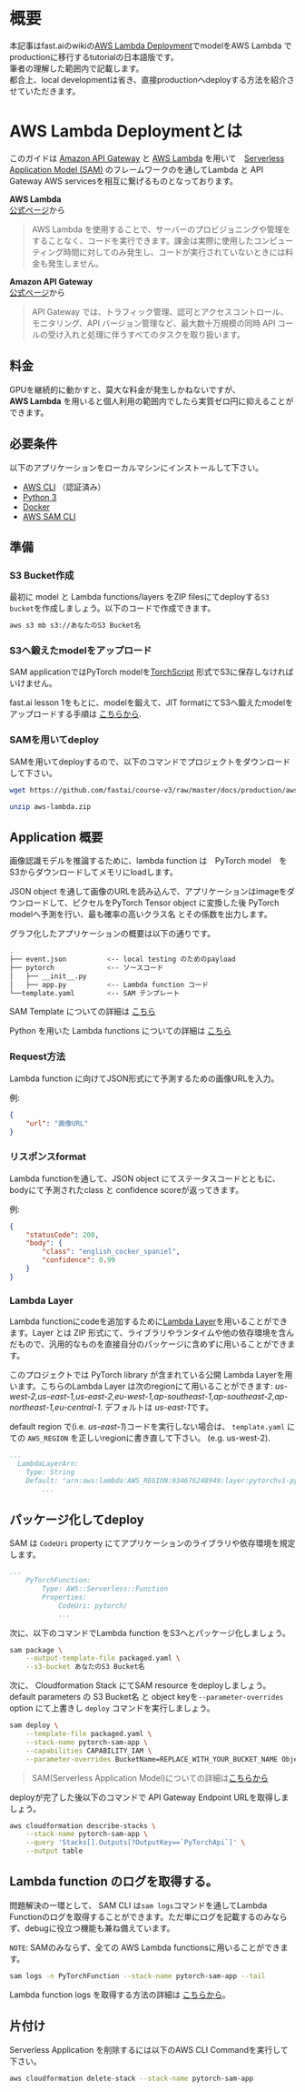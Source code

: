 
# 概要  

本記事はfast.aiのwikiの[AWS Lambda Deployment](https://course.fast.ai/deployment_aws_lambda.html)でmodelをAWS Lambda でproductionに移行するtutorialの日本語版です。  
筆者の理解した範囲内で記載します。  
都合上、local developmentは省き、直接productionへdeployする方法を紹介させていただきます。  

# AWS Lambda Deploymentとは

このガイドは [Amazon API Gateway](https://aws.amazon.com/api-gateway/) と [AWS Lambda](https://aws.amazon.com/lambda/) を用いて　[Serverless Application Model (SAM)](https://aws.amazon.com/serverless/sam/) のフレームワークのを通してLambda と API Gateway AWS servicesを相互に繋げるものとなっております。

**AWS Lambda**  
[公式ページ](https://aws.amazon.com/jp/lambda/)から  
> AWS Lambda を使用することで、サーバーのプロビジョニングや管理をすることなく、コードを実行できます。課金は実際に使用したコンピューティング時間に対してのみ発生し、コードが実行されていないときには料金も発生しません。

**Amazon API Gateway**  
[公式ページ](https://aws.amazon.com/jp/api-gateway/)から  
>API Gateway では、トラフィック管理、認可とアクセスコントロール、モニタリング、API バージョン管理など、最大数十万規模の同時 API コールの受け入れと処理に伴うすべてのタスクを取り扱います。

## 料金

GPUを継続的に動かすと、莫大な料金が発生しかねないですが、  
**AWS Lambda** を用いると個人利用の範囲内でしたら実質ゼロ円に抑えることができます。

## 必要条件

以下のアプリケーションをローカルマシンにインストールして下さい。

* [AWS CLI](https://aws.amazon.com/cli/) （認証済み）
* [Python 3](https://www.python.org/downloads/)
* [Docker](https://www.docker.com/community-edition)
* [AWS SAM CLI](https://aws.amazon.com/serverless/sam/)

## 準備

### S3 Bucket作成

最初に model と Lambda functions/layers をZIP filesにてdeployする`S3 bucket`を作成しましょう。以下のコードで作成できます。

```bash
aws s3 mb s3://あなたのS3 Bucket名
```

### S3へ鍛えたmodelをアップロード

SAM applicationではPyTorch modelを[TorchScript](https://pytorch.org/docs/stable/jit.html?highlight=jit#module-torch.jit) 形式でS3に保存しなければいけません。

fast.ai lesson 1をもとに、modelを鍛えて、JIT formatにてS3へ鍛えたmodelをアップロードする手順は [こちらから](https://github.com/fastai/course-v3/blob/master/docs/production/lesson-1-export-jit.ipynb).

### SAMを用いてdeploy

SAMを用いてdeployするので、以下のコマンドでプロジェクトをダウンロードして下さい。

```bash
wget https://github.com/fastai/course-v3/raw/master/docs/production/aws-lambda.zip

unzip aws-lambda.zip
```

## Application 概要

画像認識モデルを推論するために、lambda function は　PyTorch model　を S3からダウンロードしてメモリにloadします。

JSON object を通して画像のURLを読み込んで、アプリケーションはimageをダウンロードして、ピクセルをPyTorch Tensor object に変換した後 PyTorch modelへ予測を行い、最も確率の高いクラス名 とその係数を出力します。

グラフ化したアプリケーションの概要は以下の通りです。

```bash
.
├── event.json          <-- local testing のためのpayload
├── pytorch             <-- ソースコード
│   ├── __init__.py
│   ├── app.py          <-- Lambda function コード
└──template.yaml        <-- SAM テンプレート
```

SAM Template についての詳細は [こちら](https://docs.aws.amazon.com/serverless-application-model/latest/developerguide/serverless-sam-template-basics.html)

Python を用いた Lambda functions についての詳細は [こちら](https://docs.aws.amazon.com/lambda/latest/dg/python-programming-model-handler-types.html)

### **Request方法**

Lambda function に向けてJSON形式にて予測するための画像URLを入力。

例:

```json
{
    "url": "画像URL"
}
```

### **リスポンスformat**

Lambda functionを通して、JSON object にてステータスコードとともに、bodyにて予測されたclass と confidence scoreが返ってきます。

例:

```json
{
    "statusCode": 200,
    "body": {
        "class": "english_cocker_spaniel",
        "confidence": 0.99
    }
}
```

### **Lambda Layer**

Lambda functionにcodeを追加するために[Lambda Layer](https://docs.aws.amazon.com/lambda/latest/dg/configuration-layers.html)を用いることができます。Layer とは ZIP 形式にて、ライブラリやランタイムや他の依存環境を含んだもので、汎用的なものを直接自分のパッケージに含めずに用いることができます。

このプロジェクトでは PyTorch library が含まれている公開 Lambda Layerを用います。こちらのLambda Layer は次のregionにて用いることができます: *us-west-2,us-east-1,us-east-2,eu-west-1,ap-southeast-1,ap-southeast-2,ap-northeast-1,eu-central-1*. デフォルトは *us-east-1*です。

default region で(i.e. *us-east-1*)コードを実行しない場合は、 `template.yaml` にての `AWS_REGION` を正しいregionに書き直して下さい。 (e.g. us-west-2).

```yaml
...
  LambdaLayerArn:
    Type: String
    Default: "arn:aws:lambda:AWS_REGION:934676248949:layer:pytorchv1-py36:1"
        ...
```

## パッケージ化してdeploy

SAM は `CodeUri` property にてアプリケーションのライブラリや依存環境を規定します。

```yaml
...
    PyTorchFunction:
        Type: AWS::Serverless::Function
        Properties:
            CodeUri: pytorch/
            ...
```

次に、以下のコマンドでLambda function をS3へとパッケージ化しましょう。

```bash
sam package \
    --output-template-file packaged.yaml \
    --s3-bucket あなたのS3 Bucket名
```

次に、 Cloudformation Stack にてSAM resource をdeployしましょう。default parameters の S3 Bucket名 と object keyを`--parameter-overrides` option にて上書きし `deploy` コマンドを実行しましょう。

```bash
sam deploy \
    --template-file packaged.yaml \
    --stack-name pytorch-sam-app \
    --capabilities CAPABILITY_IAM \
    --parameter-overrides BucketName=REPLACE_WITH_YOUR_BUCKET_NAME ObjectKey=fastai-models/lesson1/model.tar.gz
```

> SAM(Serverless Application Model)についての詳細は[こちらから](https://docs.aws.amazon.com/serverless-application-model/latest/developerguide/serverless-quick-start.html)

deployが完了した後以下のコマンドで API Gateway Endpoint URLを取得しましょう。

```bash
aws cloudformation describe-stacks \
    --stack-name pytorch-sam-app \
    --query 'Stacks[].Outputs[?OutputKey==`PyTorchApi`]' \
    --output table
```

## Lambda function のログを取得する。

問題解決の一環として、 SAM CLI は`sam logs`コマンドを通してLambda Functionのログを取得することができます。ただ単にログを記載するのみならず、debugに役立つ機能も兼ね備えています。

`NOTE`: SAMのみならず、全ての AWS Lambda functionsに用いることができます。

```bash
sam logs -n PyTorchFunction --stack-name pytorch-sam-app --tail
```

Lambda function logs を取得する方法の詳細は [こちらから](https://docs.aws.amazon.com/serverless-application-model/latest/developerguide/serverless-sam-cli-logging.html)。

## 片付け

Serverless Application を削除するには以下のAWS CLI Commandを実行して下さい。

```bash
aws cloudformation delete-stack --stack-name pytorch-sam-app
```
